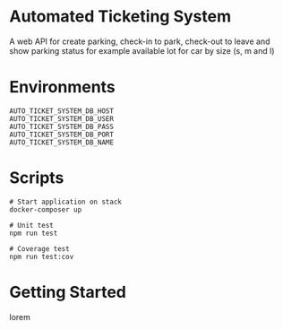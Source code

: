 # Automated Ticketing System

A web API for create parking, check-in to park, check-out to leave and show parking status for example available lot for
car by size (s, m and l)

# Environments

```text
AUTO_TICKET_SYSTEM_DB_HOST
AUTO_TICKET_SYSTEM_DB_USER
AUTO_TICKET_SYSTEM_DB_PASS
AUTO_TICKET_SYSTEM_DB_PORT
AUTO_TICKET_SYSTEM_DB_NAME
```

# Scripts

```shell
# Start application on stack
docker-composer up

# Unit test
npm run test

# Coverage test
npm run test:cov
```

# Getting Started

lorem
